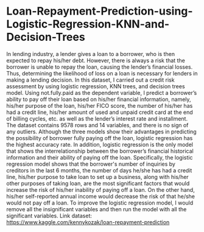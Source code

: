 # Loan-Repayment-Prediction-using-Logistic-Regression-KNN-and-Decision-Trees

In lending industry, a lender gives a loan to a borrower, who is then expected to repay his/her debt. However, there is always a risk that the borrower is unable to repay the loan, causing the lender’s financial losses. Thus, determining the likelihood of loss on a loan is necessary for lenders in making a lending decision. In this dataset, I carried out a credit risk assessment by using logistic regression, KNN trees, and decision trees model. Using not.fully.paid as the dependent variable, I predict a borrower’s ability to pay off their loan based on his/her financial information, namely, his/her purpose of the loan, his/her FICO score, the number of his/her has had a credit line, his/her amount of used and unpaid credit card at the end of billing cycles, etc. as well as the lender’s interest rate and installment. The dataset contains 9578 rows and 14 variables, and there is no sign of any outliers. Although the three models show their advantages in predicting the possibility of borrower fully paying off the loan, logistic regression has the highest accuracy rate. In addition, logistic regression is the only model that shows the interrelationship between the borrower’s financial historical information and their ability of paying off the loan.  Specifically, the logistic regression model shows that the borrower's number of inquiries by creditors in the last 6 months, the number of days he/she has had a credit line, his/her purpose to take loan to set up a business, along with his/her other purposes of taking loan, are the most significant factors that would increase the risk of his/her inability of paying off a loan. On the other hand, his/her self-reported annual income would decrease the risk of that he/she would not pay off a loan. To improve the logistic regression model, I would remove all the insignificant variables and then run the model with all the significant variables.
Link dataset: https://www.kaggle.com/kennykozak/loan-repayment-prediction

